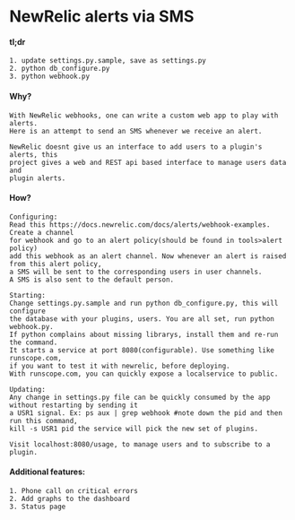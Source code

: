 NewRelic alerts via SMS
=========================

#### tl;dr
    1. update settings.py.sample, save as settings.py
    2. python db_configure.py
    3. python webhook.py

#### Why?
    With NewRelic webhooks, one can write a custom web app to play with alerts.
    Here is an attempt to send an SMS whenever we receive an alert.

    NewRelic doesnt give us an interface to add users to a plugin's alerts, this
    project gives a web and REST api based interface to manage users data and
    plugin alerts.

#### How?
    Configuring:
    Read this https://docs.newrelic.com/docs/alerts/webhook-examples. Create a channel
    for webhook and go to an alert policy(should be found in tools>alert policy)
    add this webhook as an alert channel. Now whenever an alert is raised from this alert policy,
    a SMS will be sent to the corresponding users in user channels.
    A SMS is also sent to the default person.

    Starting:
    Change settings.py.sample and run python db_configure.py, this will configure
    the database with your plugins, users. You are all set, run python webhook.py.
    If python complains about missing librarys, install them and re-run the command.
    It starts a service at port 8080(configurable). Use something like runscope.com,
    if you want to test it with newrelic, before deploying.
    With runscope.com, you can quickly expose a localservice to public.

    Updating:
    Any change in settings.py file can be quickly consumed by the app without restarting by sending it
    a USR1 signal. Ex: ps aux | grep webhook #note down the pid and then run this command,
    kill -s USR1 pid the service will pick the new set of plugins.

    Visit localhost:8080/usage, to manage users and to subscribe to a plugin.

#### Additional features:
    1. Phone call on critical errors
    2. Add graphs to the dashboard
    3. Status page
